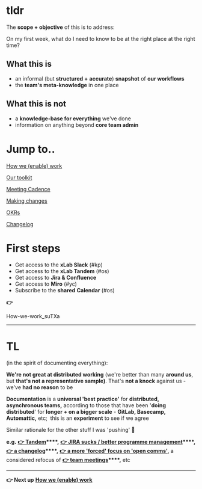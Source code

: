 tldr
====

The **scope + objective** of this is to address:

On my first week, what do I need to know to be at the right place at the right time?

What this is
------------

-   an informal (but **structured +** **accurate**) **snapshot** of **our workflows**
-   the **team's meta-knowledge** in one place

What this is not
----------------

-   a **knowledge-base for everything** we've done
-   information on anything beyond **core team admin**

Jump to..
=========

[How we (enable) work](How-we-(enable)-work)

[Our toolkit](Toolkit)

[Meeting Cadence](Meeting-Cadence)

[Making changes](Making-Changes)

[OKRs](OKRs)

[Changelog](Changelog)

First steps
===========

-   Get access to the **xLab Slack** (#kp)
-   Get access to the **xLab Tandem** (#os)
-   Get access to **Jira & Confluence**
-   Get access to **Miro** (#yc)
-   Subscribe to the **shared** **Calendar** (#os)

**👉**

How-we-work_suTXa

* * * * *


TL
==

(in the spirit of documenting everything):

**We're not great at distributed working** (we're better than many **around us**, but **that's not a representative sample)**. That's **not a knock** against us - we've **had no reason** to be

**Documentation** is a **universal 'best practice'** for **distributed, asynchronous teams,** according to those that have been '**doing distributed**' for **longer + on a bigger scale** - **GitLab, Basecamp, Automattic,** etc;  this is an **experiment** to see if we agree

Similar rationale for the other stuff I was 'pushing' 😬

**e.g.** **[👉 Tandem](https://coda.io/d/handbook_d8YyqXR1Myf/toolkit-list_sua97)****,** **[👉 JIRA sucks / better programme management](https://coda.io/d/handbook_d8YyqXR1Myf/OKRs_surEt)****,** **[👉 a changelog](https://coda.io/d/handbook_d8YyqXR1Myf/Issues-changelog_suHR-)****,** **[👉 a more 'forced' focus on 'open comms'](https://coda.io/d/handbook_d8YyqXR1Myf/Meeting-Cadence_suoFD)**, a considered refocus of **[👉 team meetings](https://coda.io/d/handbook_d8YyqXR1Myf/Meeting-Cadence_suoFD)****,** etc

* * * * *

**👉 Next up** **[How we (enable) work](https://coda.io/d/handbook_d8YyqXR1Myf/How-we-enable-work_suTXa)**